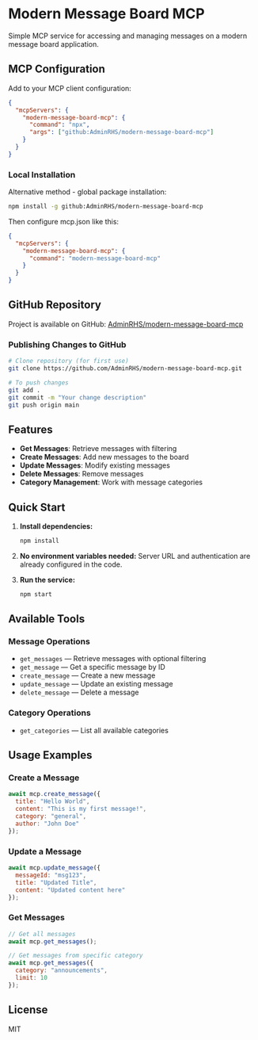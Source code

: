 # Modern Message Board MCP

Simple MCP service for accessing and managing messages on a modern message board application.

## MCP Configuration

Add to your MCP client configuration:

```json
{
  "mcpServers": {
    "modern-message-board-mcp": {
      "command": "npx",
      "args": ["github:AdminRHS/modern-message-board-mcp"]
    }
  }
}
```

### Local Installation

Alternative method - global package installation:

```bash
npm install -g github:AdminRHS/modern-message-board-mcp
```

Then configure mcp.json like this:

```json
{
  "mcpServers": {
    "modern-message-board-mcp": {
      "command": "modern-message-board-mcp"
    }
  }
}
```

## GitHub Repository

Project is available on GitHub: [AdminRHS/modern-message-board-mcp](https://github.com/AdminRHS/modern-message-board-mcp)

### Publishing Changes to GitHub

```bash
# Clone repository (for first use)
git clone https://github.com/AdminRHS/modern-message-board-mcp.git

# To push changes
git add .
git commit -m "Your change description"
git push origin main
```

## Features

- **Get Messages**: Retrieve messages with filtering
- **Create Messages**: Add new messages to the board
- **Update Messages**: Modify existing messages
- **Delete Messages**: Remove messages
- **Category Management**: Work with message categories

## Quick Start

1. **Install dependencies:**
   ```bash
   npm install
   ```

2. **No environment variables needed:**
   Server URL and authentication are already configured in the code.

3. **Run the service:**
   ```bash
   npm start
   ```

## Available Tools

### Message Operations
- `get_messages` — Retrieve messages with optional filtering
- `get_message` — Get a specific message by ID  
- `create_message` — Create a new message
- `update_message` — Update an existing message
- `delete_message` — Delete a message

### Category Operations
- `get_categories` — List all available categories

## Usage Examples

### Create a Message
```javascript
await mcp.create_message({
  title: "Hello World",
  content: "This is my first message!",
  category: "general",
  author: "John Doe"
});
```

### Update a Message
```javascript
await mcp.update_message({
  messageId: "msg123",
  title: "Updated Title",
  content: "Updated content here"
});
```

### Get Messages
```javascript
// Get all messages
await mcp.get_messages();

// Get messages from specific category
await mcp.get_messages({
  category: "announcements",
  limit: 10
});
```

## License

MIT
